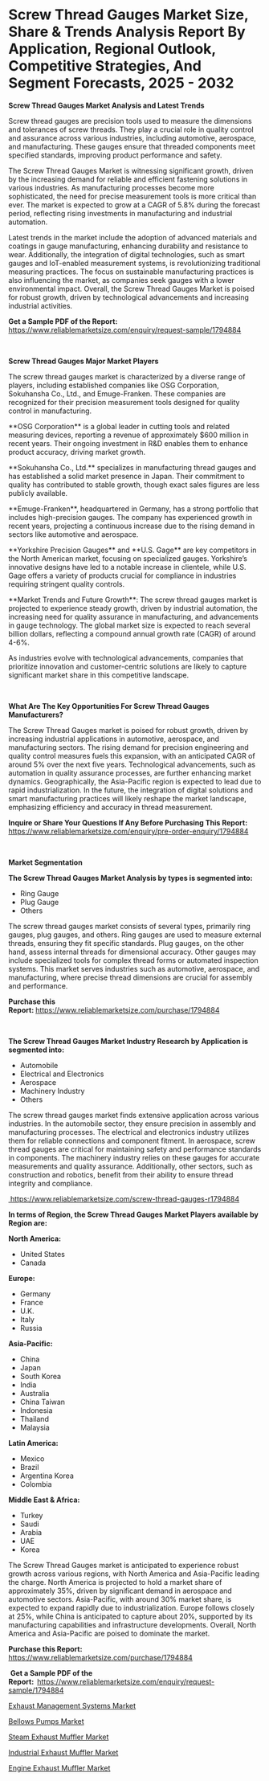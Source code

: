 <p><h1>Screw Thread Gauges Market Size, Share & Trends Analysis Report By Application, Regional Outlook, Competitive Strategies, And Segment Forecasts, 2025 - 2032</h1></p><p><strong>Screw Thread Gauges Market Analysis and Latest Trends</strong></p>
<p><p>Screw thread gauges are precision tools used to measure the dimensions and tolerances of screw threads. They play a crucial role in quality control and assurance across various industries, including automotive, aerospace, and manufacturing. These gauges ensure that threaded components meet specified standards, improving product performance and safety.</p><p>The Screw Thread Gauges Market is witnessing significant growth, driven by the increasing demand for reliable and efficient fastening solutions in various industries. As manufacturing processes become more sophisticated, the need for precise measurement tools is more critical than ever. The market is expected to grow at a CAGR of 5.8% during the forecast period, reflecting rising investments in manufacturing and industrial automation.</p><p>Latest trends in the market include the adoption of advanced materials and coatings in gauge manufacturing, enhancing durability and resistance to wear. Additionally, the integration of digital technologies, such as smart gauges and IoT-enabled measurement systems, is revolutionizing traditional measuring practices. The focus on sustainable manufacturing practices is also influencing the market, as companies seek gauges with a lower environmental impact. Overall, the Screw Thread Gauges Market is poised for robust growth, driven by technological advancements and increasing industrial activities.</p></p>
<p><strong>Get a Sample PDF of the Report:&nbsp;</strong> <a href="https://www.reliablemarketsize.com/enquiry/request-sample/1794884?utm_campaign=973&utm_medium=2&utm_source=Github&utm_content=ia&utm_term=10042025&utm_id=screw-thread-gauges">https://www.reliablemarketsize.com/enquiry/request-sample/1794884</a></p>
<p>&nbsp;</p>
<p><strong>Screw Thread Gauges Major Market Players</strong></p>
<p><p>The screw thread gauges market is characterized by a diverse range of players, including established companies like OSG Corporation, Sokuhansha Co., Ltd., and Emuge-Franken. These companies are recognized for their precision measurement tools designed for quality control in manufacturing.</p><p>**OSG Corporation** is a global leader in cutting tools and related measuring devices, reporting a revenue of approximately $600 million in recent years. Their ongoing investment in R&D enables them to enhance product accuracy, driving market growth.</p><p>**Sokuhansha Co., Ltd.** specializes in manufacturing thread gauges and has established a solid market presence in Japan. Their commitment to quality has contributed to stable growth, though exact sales figures are less publicly available. </p><p>**Emuge-Franken**, headquartered in Germany, has a strong portfolio that includes high-precision gauges. The company has experienced growth in recent years, projecting a continuous increase due to the rising demand in sectors like automotive and aerospace.</p><p>**Yorkshire Precision Gauges** and **U.S. Gage** are key competitors in the North American market, focusing on specialized gauges. Yorkshire’s innovative designs have led to a notable increase in clientele, while U.S. Gage offers a variety of products crucial for compliance in industries requiring stringent quality controls.</p><p>**Market Trends and Future Growth**: The screw thread gauges market is projected to experience steady growth, driven by industrial automation, the increasing need for quality assurance in manufacturing, and advancements in gauge technology. The global market size is expected to reach several billion dollars, reflecting a compound annual growth rate (CAGR) of around 4-6%.</p><p>As industries evolve with technological advancements, companies that prioritize innovation and customer-centric solutions are likely to capture significant market share in this competitive landscape.</p></p>
<p>&nbsp;</p>
<p><strong>What Are The Key Opportunities For Screw Thread Gauges Manufacturers?</strong></p>
<p><p>The Screw Thread Gauges market is poised for robust growth, driven by increasing industrial applications in automotive, aerospace, and manufacturing sectors. The rising demand for precision engineering and quality control measures fuels this expansion, with an anticipated CAGR of around 5% over the next five years. Technological advancements, such as automation in quality assurance processes, are further enhancing market dynamics. Geographically, the Asia-Pacific region is expected to lead due to rapid industrialization. In the future, the integration of digital solutions and smart manufacturing practices will likely reshape the market landscape, emphasizing efficiency and accuracy in thread measurement.</p></p>
<p><strong>Inquire or Share Your Questions If Any Before Purchasing This Report:</strong> <a href="https://www.reliablemarketsize.com/enquiry/pre-order-enquiry/1794884?utm_campaign=973&utm_medium=2&utm_source=Github&utm_content=ia&utm_term=10042025&utm_id=screw-thread-gauges">https://www.reliablemarketsize.com/enquiry/pre-order-enquiry/1794884</a></p>
<p>&nbsp;</p>
<p><strong>Market Segmentation</strong></p>
<p><strong>The Screw Thread Gauges Market Analysis by types is segmented into:</strong></p>
<p><ul><li>Ring Gauge</li><li>Plug Gauge</li><li>Others</li></ul></p>
<p><p>The screw thread gauges market consists of several types, primarily ring gauges, plug gauges, and others. Ring gauges are used to measure external threads, ensuring they fit specific standards. Plug gauges, on the other hand, assess internal threads for dimensional accuracy. Other gauges may include specialized tools for complex thread forms or automated inspection systems. This market serves industries such as automotive, aerospace, and manufacturing, where precise thread dimensions are crucial for assembly and performance.</p></p>
<p><strong>Purchase this Report:&nbsp;</strong><a href="https://www.reliablemarketsize.com/purchase/1794884?utm_campaign=973&utm_medium=2&utm_source=Github&utm_content=ia&utm_term=10042025&utm_id=screw-thread-gauges">https://www.reliablemarketsize.com/purchase/1794884</a></p>
<p>&nbsp;</p>
<p><strong>The Screw Thread Gauges Market Industry Research by Application is segmented into:</strong></p>
<p><ul><li>Automobile</li><li>Electrical and Electronics</li><li>Aerospace</li><li>Machinery Industry</li><li>Others</li></ul></p>
<p><p>The screw thread gauges market finds extensive application across various industries. In the automobile sector, they ensure precision in assembly and manufacturing processes. The electrical and electronics industry utilizes them for reliable connections and component fitment. In aerospace, screw thread gauges are critical for maintaining safety and performance standards in components. The machinery industry relies on these gauges for accurate measurements and quality assurance. Additionally, other sectors, such as construction and robotics, benefit from their ability to ensure thread integrity and compliance.</p></p>
<p><a href="https://www.reliablemarketsize.com/screw-thread-gauges-r1794884?utm_campaign=973&utm_medium=2&utm_source=Github&utm_content=ia&utm_term=10042025&utm_id=screw-thread-gauges">&nbsp;https://www.reliablemarketsize.com/screw-thread-gauges-r1794884</a></p>
<p><strong>In terms of Region, the Screw Thread Gauges Market Players available by Region are:</strong></p>
<p>
    <p> <strong> North America: </strong>
        <ul>
            <li>United States</li>
            <li>Canada</li>
        </ul>
        </p> 
    <p> <strong> Europe: </strong>
        <ul>
            <li>Germany</li>
            <li>France</li>
            <li>U.K.</li>
            <li>Italy</li>
            <li>Russia</li>
        </ul>
        </p> 
    <p> <strong> Asia-Pacific: </strong>
        <ul>
            <li>China</li>
            <li>Japan</li>
            <li>South Korea</li>
            <li>India</li>
            <li>Australia</li>
            <li>China Taiwan</li>
            <li>Indonesia</li>
            <li>Thailand</li>
            <li>Malaysia</li>
        </ul>
        </p> 
    <p> <strong> Latin America: </strong>
        <ul>
            <li>Mexico</li>
            <li>Brazil</li>
            <li>Argentina Korea</li>
            <li>Colombia</li>
        </ul>
        </p> 
    <p> <strong> Middle East & Africa: </strong>
        <ul>
            <li>Turkey</li>
            <li>Saudi</li>
            <li>Arabia</li>
            <li>UAE</li>
            <li>Korea</li>
        </ul>
    </p>
    </p>
<p><p>The Screw Thread Gauges market is anticipated to experience robust growth across various regions, with North America and Asia-Pacific leading the charge. North America is projected to hold a market share of approximately 35%, driven by significant demand in aerospace and automotive sectors. Asia-Pacific, with around 30% market share, is expected to expand rapidly due to industrialization. Europe follows closely at 25%, while China is anticipated to capture about 20%, supported by its manufacturing capabilities and infrastructure developments. Overall, North America and Asia-Pacific are poised to dominate the market.</p></p>
<p><strong>Purchase this Report: </strong><a href="https://www.reliablemarketsize.com/purchase/1794884?utm_campaign=973&utm_medium=2&utm_source=Github&utm_content=ia&utm_term=10042025&utm_id=screw-thread-gauges">https://www.reliablemarketsize.com/purchase/1794884</a></p>
<p>&nbsp;<strong>Get a Sample PDF of the Report:&nbsp;&nbsp;</strong><a href="https://www.reliablemarketsize.com/enquiry/request-sample/1794884?utm_campaign=973&utm_medium=2&utm_source=Github&utm_content=ia&utm_term=10042025&utm_id=screw-thread-gauges">https://www.reliablemarketsize.com/enquiry/request-sample/1794884</a></p>
<p><strong></strong></p>
<p><p><a href="https://github.com/comasnickie/Market-Research-Report-List-1/blob/main/exhaust-management-systems-market.md?utm_campaign=973&utm_medium=2&utm_source=Github&utm_content=ia&utm_term=10042025&utm_id=screw-thread-gauges">Exhaust Management Systems Market</a></p><p><a href="https://github.com/verikaahova/Market-Research-Report-List-1/blob/main/bellows-pumps-market.md?utm_campaign=973&utm_medium=2&utm_source=Github&utm_content=ia&utm_term=10042025&utm_id=screw-thread-gauges">Bellows Pumps Market</a></p><p><a href="https://github.com/ezahdyre/Market-Research-Report-List-1/blob/main/steam-exhaust-muffler-market.md?utm_campaign=973&utm_medium=2&utm_source=Github&utm_content=ia&utm_term=10042025&utm_id=screw-thread-gauges">Steam Exhaust Muffler Market</a></p><p><a href="https://github.com/toldenargelia86/Market-Research-Report-List-1/blob/main/industrial-exhaust-muffler-market.md?utm_campaign=973&utm_medium=2&utm_source=Github&utm_content=ia&utm_term=10042025&utm_id=screw-thread-gauges">Industrial Exhaust Muffler Market</a></p><p><a href="https://github.com/tashiafun920/Market-Research-Report-List-1/blob/main/engine-exhaust-muffler-market.md?utm_campaign=973&utm_medium=2&utm_source=Github&utm_content=ia&utm_term=10042025&utm_id=screw-thread-gauges">Engine Exhaust Muffler Market</a></p></p>